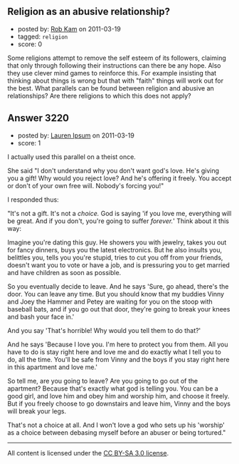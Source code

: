 ## Religion as an abusive relationship?

- posted by: [Rob Kam](https://stackexchange.com/users/-1/612-rob-kam) on 2011-03-19
- tagged: `religion`
- score: 0

Some religions attempt to remove the self esteem of its followers, claiming that only through following their instructions can there be any hope. Also they use clever mind games to reinforce this. For example insisting that thinking about things is wrong but that with "faith" things will work out for the best. What parallels can be found between religion and abusive an relationships? Are there religions to which this does not apply?



## Answer 3220

- posted by: [Lauren Ipsum](https://stackexchange.com/users/-1/71-lauren-ipsum) on 2011-03-19
- score: 1

I actually  used this parallel on a theist once.

She said "I don't understand why you don't want god's love. He's giving you a gift! Why would you reject love? And he's offering it freely. You accept or don't of your own free will. Nobody's forcing you!"

I responded thus:

"It's not a gift. It's not a *choice.* God is saying 'if you love me, everything will be great. And if you don't, you're going to suffer *forever.*' Think about it this way:

Imagine you're dating this guy. He showers you with jewelry, takes you out for fancy dinners, buys you the latest electronics. But he also insults you, belittles you, tells you you're stupid, tries to cut you off from your friends, doesn't want you to vote or have a job, and is pressuring you to get married and  have children as soon as possible. 

So you eventually decide to leave. And he says 'Sure, go ahead, there's the door. You can leave any time. But you should know that my buddies Vinny and Joey the Hammer and Petey are waiting for you on the stoop with baseball bats, and if you go out that door, they're going to break your knees and bash your face in.'

And you say 'That's horrible! Why would you tell them to do that?'

And he says 'Because I love you. I'm here to protect you from them. All you have to do is stay right here and love me and do exactly what I tell you to do, all the time. You'll be safe from Vinny and the boys if you stay right here in this apartment and love me.'

So tell me, are you going to leave? Are you going to go out of the apartment? Because that's exactly what god is telling you. You can be a good girl, and love him and obey him and worship him, and choose it freely. But if you freely choose to go downstairs and leave him, Vinny and the boys will break your legs. 

That's not a choice at all. And I won't love a god who sets up his 'worship' as a choice between debasing myself before an abuser or being tortured."





---

All content is licensed under the [CC BY-SA 3.0 license](https://creativecommons.org/licenses/by-sa/3.0/).
